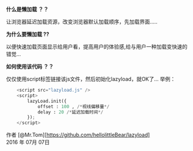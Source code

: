 

**什么是懒加载 ？？**

让浏览器延迟加载资源，改变浏览器默认加载顺序，先加载界面.....

**为什么要懒加载 ??**

以便快速加载页面显示给用户看，提高用户的体验感,给与用户一种加载变快速的错觉...

**如何使用该代码 ？？**

仅仅使用script标签链接该js文件，然后初始化lazyload，就OK了...
举例：
```python
    <script src="lazyload.js" />
    <script>
        lazyLoad.init({
            offset : 100 , /*视线偏移量*/   
            delay : 20 /*延迟加载时间*/
        });
    </script>
```
作者 [@Mr.Tom][https://github.com/hellolittleBear/lazyload]     
2016 年 07月 07日    


